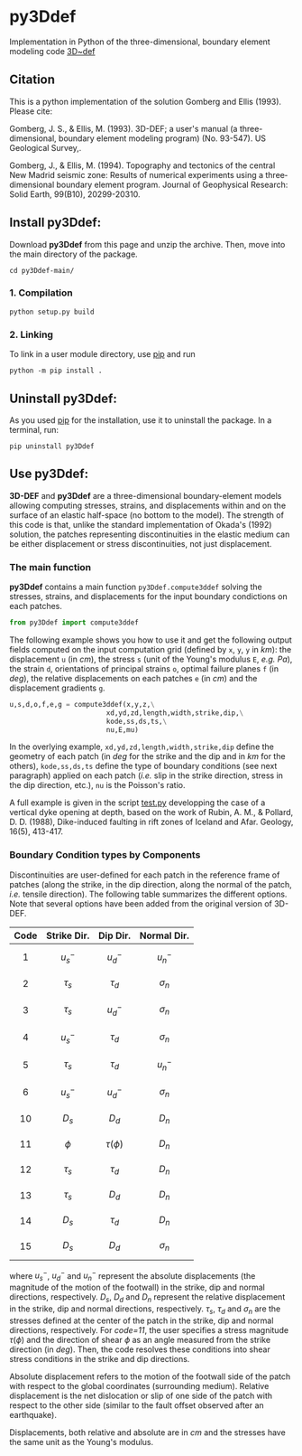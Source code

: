 # py3Ddef
Implementation in Python of the three-dimensional, boundary element modeling code [3D~def](http://www.ceri.memphis.edu/people/ellis/3ddef/)


## Citation
This is a python implementation of the solution Gomberg and Ellis (1993). Please cite:

Gomberg, J. S., & Ellis, M. (1993). 3D-DEF; a user's manual (a three-dimensional, boundary element modeling program) (No. 93-547). US Geological Survey,.

Gomberg, J., & Ellis, M. (1994). Topography and tectonics of the central New Madrid seismic zone: Results of numerical experiments using a three‐dimensional boundary element program. Journal of Geophysical Research: Solid Earth, 99(B10), 20299-20310.



## Install py3Ddef:

Download **py3Ddef** from this page and unzip the archive. Then, move into the main directory of the package.
```
cd py3Ddef-main/
```

### 1. Compilation
```
python setup.py build
```

### 2. Linking

To link in a user module directory, use [pip](https://pip.pypa.io/en/stable/) and run 
```
python -m pip install .
```

## Uninstall py3Ddef:

As you used [pip](https://pip.pypa.io/en/stable/) for the installation, use it to uninstall the package. In a terminal, run:
```
pip uninstall py3Ddef
```

## Use py3Ddef:

**3D-DEF** and **py3Ddef** are a three-dimensional boundary-element models allowing computing stresses, strains, and displacements within and on the surface of an elastic half-space (no bottom to the model). The strength of this code is that, unlike the standard implementation of Okada's (1992) solution, the patches representing discontinuities in the elastic medium can be either displacement or stress discontinuities, not just displacement.

### The main function

**py3Ddef** contains a main function `py3Ddef.compute3ddef` solving the stresses, strains, and displacements for the input boundary condictions on each patches.

```python
from py3Ddef import compute3ddef
```

The following example shows you how to use it and get the following output fields computed on the input computation grid (defined by `x`, `y`, `y` in *km*): the displacement `u` (in *cm*), the stress `s` (unit of the Young's modulus `E`, *e.g. Pa*), the strain `d`, orientations of principal strains `o`, optimal failure planes `f` (in *deg*), the relative displacements on each patches `e` (in *cm*) and the displacement gradients `g`.

```python
u,s,d,o,f,e,g = compute3ddef(x,y,z,\
                        xd,yd,zd,length,width,strike,dip,\
                        kode,ss,ds,ts,\
                        nu,E,mu)
```

In the overlying example, `xd,yd,zd,length,width,strike,dip` define the geometry of each patch (in *deg* for the strike and the dip and in *km* for the others), `kode,ss,ds,ts` define the type of boundary conditions (see next paragraph) applied on each patch (*i.e.* slip in the strike direction, stress in the dip direction, etc.), `nu` is the Poisson's ratio.

A full example is given in the script [test.py](/test/test.py) developping the case of a vertical dyke opening at depth, based on the work of Rubin, A. M., & Pollard, D. D. (1988), Dike-induced faulting in rift zones of Iceland and Afar. Geology, 16(5), 413-417.

### Boundary Condition types by Components

Discontinuities are user-defined for each patch in the reference frame of patches (along the strike, in the dip direction, along the normal of the patch, *i.e.* tensile direction). The following table summarizes the different options. Note that several options have been added from the original version of 3D-DEF.

| Code | Strike Dir. | Dip Dir. | Normal Dir.|
| :---: | :---: | :---: | :---: |
| 1  | $$u_{s}^{-}$$ | $$u_{d}^{-}$$ | $$u_{n}^{-}$$ |
| 2  | $$\tau_{s}$$ | $$\tau_{d}$$ | $$\sigma_{n}$$ |
| 3  | $$\tau_{s}$$ | $$u_{d}^{-}$$ | $$\sigma_{n}$$ |
| 4  | $$u_{s}^{-}$$ | $$\tau_{d}$$ | $$\sigma_{n}$$ |
| 5  | $$\tau_{s}$$ | $$\tau_{d}$$ | $$u_{n}^{-}$$ |
| 6  | $$u_{s}^{-}$$ | $$u_{d}^{-}$$ | $$\sigma_{n}$$ |
| 10 | $$D_{s}$$ | $$D_{d}$$ | $$D_{n}$$ |
| 11 | $$\phi$$ | $$\tau(\phi)$$ | $$D_{n}$$ |
| 12 | $$\tau_{s}$$ | $$\tau_{d}$$ | $$D_{n}$$ |
| 13 | $$\tau_{s}$$ | $$D_{d}$$ | $$D_{n}$$ |
| 14 | $$D_{s}$$ | $$\tau_{d}$$ | $$D_{n}$$ |
| 15 | $$D_{s}$$ | $$D_{d}$$ | $$\sigma_{n}$$ |


where $u_{s}^{-}$, $u_{d}^{-}$ and $u_{n}^{-}$ represent the absolute displacements (the magnitude of the motion of the footwall) in the strike, dip and normal directions, respectively. $D_{s}$, $D_{d}$ and $D_{n}$ represent the relative displacement in the strike, dip and normal directions, respectively. $\tau_{s}$, $\tau_{d}$ and $\sigma_{n}$ are the stresses defined at the center of the patch in the strike, dip and normal directions, respectively. For *code=11*, the user specifies a stress magnitude $\tau(\phi)$ and the direction of shear $\phi$ as an angle measured from the strike direction (in *deg*). Then, the code resolves these conditions into shear stress conditions in the strike and dip directions.

Absolute displacement refers to the motion of the footwall side of the patch with respect to the global coordinates (surrounding medium).
Relative  displacement is the net dislocation or slip of one side of the patch with respect to the other side (similar to the fault offset observed after an earthquake).

Displacements, both relative and absolute are in *cm* and the stresses have the same unit as the Young's modulus.

